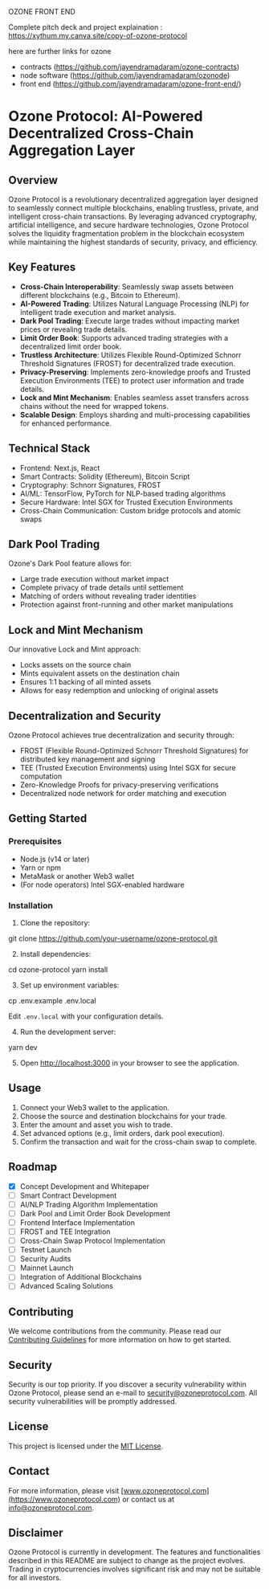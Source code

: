 OZONE FRONT END

Complete pitch deck and project explaination : https://xythum.my.canva.site/copy-of-ozone-protocol

here are further links for ozone

- contracts (https://github.com/jayendramadaram/ozone-contracts)
- node software (https://github.com/jayendramadaram/ozonode)
- front end (https://github.com/jayendramadaram/ozone-front-end/)

# Ozone Protocol: AI-Powered Decentralized Cross-Chain Aggregation Layer

## Overview

Ozone Protocol is a revolutionary decentralized aggregation layer designed to seamlessly connect multiple blockchains, enabling trustless, private, and intelligent cross-chain transactions. By leveraging advanced cryptography, artificial intelligence, and secure hardware technologies, Ozone Protocol solves the liquidity fragmentation problem in the blockchain ecosystem while maintaining the highest standards of security, privacy, and efficiency.

## Key Features

- **Cross-Chain Interoperability**: Seamlessly swap assets between different blockchains (e.g., Bitcoin to Ethereum).
- **AI-Powered Trading**: Utilizes Natural Language Processing (NLP) for intelligent trade execution and market analysis.
- **Dark Pool Trading**: Execute large trades without impacting market prices or revealing trade details.
- **Limit Order Book**: Supports advanced trading strategies with a decentralized limit order book.
- **Trustless Architecture**: Utilizes Flexible Round-Optimized Schnorr Threshold Signatures (FROST) for decentralized trade execution.
- **Privacy-Preserving**: Implements zero-knowledge proofs and Trusted Execution Environments (TEE) to protect user information and trade details.
- **Lock and Mint Mechanism**: Enables seamless asset transfers across chains without the need for wrapped tokens.
- **Scalable Design**: Employs sharding and multi-processing capabilities for enhanced performance.

## Technical Stack

- Frontend: Next.js, React
- Smart Contracts: Solidity (Ethereum), Bitcoin Script
- Cryptography: Schnorr Signatures, FROST
- AI/ML: TensorFlow, PyTorch for NLP-based trading algorithms
- Secure Hardware: Intel SGX for Trusted Execution Environments
- Cross-Chain Communication: Custom bridge protocols and atomic swaps

## Dark Pool Trading

Ozone's Dark Pool feature allows for:
- Large trade execution without market impact
- Complete privacy of trade details until settlement
- Matching of orders without revealing trader identities
- Protection against front-running and other market manipulations

## Lock and Mint Mechanism

Our innovative Lock and Mint approach:
- Locks assets on the source chain
- Mints equivalent assets on the destination chain
- Ensures 1:1 backing of all minted assets
- Allows for easy redemption and unlocking of original assets

## Decentralization and Security

Ozone Protocol achieves true decentralization and security through:
- FROST (Flexible Round-Optimized Schnorr Threshold Signatures) for distributed key management and signing
- TEE (Trusted Execution Environments) using Intel SGX for secure computation
- Zero-Knowledge Proofs for privacy-preserving verifications
- Decentralized node network for order matching and execution

## Getting Started

### Prerequisites

- Node.js (v14 or later)
- Yarn or npm
- MetaMask or another Web3 wallet
- (For node operators) Intel SGX-enabled hardware

### Installation

1. Clone the repository:

git clone https://github.com/your-username/ozone-protocol.git

2. Install dependencies:

cd ozone-protocol yarn install

3. Set up environment variables:

cp .env.example .env.local

Edit `.env.local` with your configuration details.

4. Run the development server:

yarn dev

5. Open [http://localhost:3000](http://localhost:3000) in your browser to see the application.

## Usage

1. Connect your Web3 wallet to the application.
2. Choose the source and destination blockchains for your trade.
3. Enter the amount and asset you wish to trade.
4. Set advanced options (e.g., limit orders, dark pool execution).
5. Confirm the transaction and wait for the cross-chain swap to complete.

## Roadmap

- [x] Concept Development and Whitepaper
- [ ] Smart Contract Development
- [ ] AI/NLP Trading Algorithm Implementation
- [ ] Dark Pool and Limit Order Book Development
- [ ] Frontend Interface Implementation
- [ ] FROST and TEE Integration
- [ ] Cross-Chain Swap Protocol Implementation
- [ ] Testnet Launch
- [ ] Security Audits
- [ ] Mainnet Launch
- [ ] Integration of Additional Blockchains
- [ ] Advanced Scaling Solutions

## Contributing

We welcome contributions from the community. Please read our [Contributing Guidelines](CONTRIBUTING.md) for more information on how to get started.

## Security

Security is our top priority. If you discover a security vulnerability within Ozone Protocol, please send an e-mail to security@ozoneprotocol.com. All security vulnerabilities will be promptly addressed.

## License

This project is licensed under the [MIT License](LICENSE).

## Contact

For more information, please visit [www.ozoneprotocol.com](https://www.ozoneprotocol.com) or contact us at info@ozoneprotocol.com.

## Disclaimer

Ozone Protocol is currently in development. The features and functionalities described in this README are subject to change as the project evolves. Trading in cryptocurrencies involves significant risk and may not be suitable for all investors.

